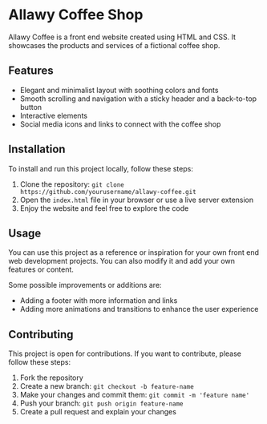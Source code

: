 # Allawy Coffee Shop

Allawy Coffee is a front end website created using HTML and CSS. It showcases the products and services of a fictional coffee shop.

## Features

- Elegant and minimalist layout with soothing colors and fonts
- Smooth scrolling and navigation with a sticky header and a back-to-top button
- Interactive elements
- Social media icons and links to connect with the coffee shop

## Installation

To install and run this project locally, follow these steps:

1. Clone the repository: `git clone https://github.com/yourusername/allawy-coffee.git`
2. Open the `index.html` file in your browser or use a live server extension
3. Enjoy the website and feel free to explore the code

## Usage

You can use this project as a reference or inspiration for your own front end web development projects. You can also modify it and add your own features or content.

Some possible improvements or additions are:

- Adding a footer with more information and links
- Adding more animations and transitions to enhance the user experience

## Contributing

This project is open for contributions. If you want to contribute, please follow these steps:

1. Fork the repository
2. Create a new branch: `git checkout -b feature-name`
3. Make your changes and commit them: `git commit -m 'feature name'`
4. Push your branch: `git push origin feature-name`
5. Create a pull request and explain your changes
